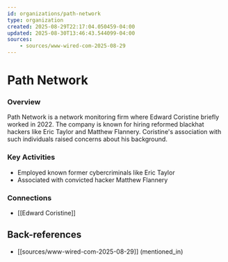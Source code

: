 ```yaml
---
id: organizations/path-network
type: organization
created: 2025-08-29T22:17:04.050459-04:00
updated: 2025-08-30T13:46:43.544099-04:00
sources:
    - sources/www-wired-com-2025-08-29
---
```


# Path Network

### Overview
Path Network is a network monitoring firm where Edward Coristine briefly worked in 2022. The company is known for hiring reformed blackhat hackers like Eric Taylor and Matthew Flannery. Coristine's association with such individuals raised concerns about his background.

### Key Activities
- Employed known former cybercriminals like Eric Taylor
- Associated with convicted hacker Matthew Flannery

### Connections
- [[Edward Coristine]]

## Back-references
<!-- Auto-maintained by the system -->
- [[sources/www-wired-com-2025-08-29]] (mentioned_in)


